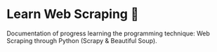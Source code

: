 # Learn Web Scraping :mag_right:

Documentation of progress learning the programming technique: Web Scraping through Python (Scrapy & Beautiful Soup).
